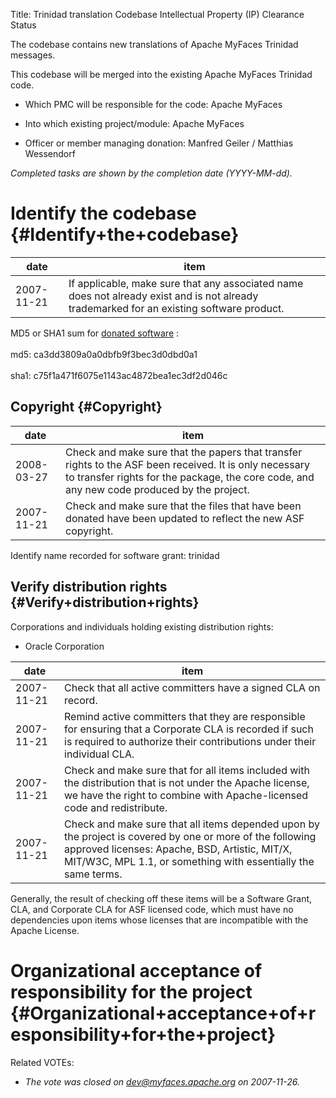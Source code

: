 Title: Trinidad translation Codebase Intellectual Property (IP) Clearance Status


The codebase contains new translations of Apache MyFaces Trinidad messages.


This codebase will be merged into the existing Apache MyFaces Trinidad code.



- Which PMC will be responsible for the code: Apache MyFaces


- Into which existing project/module: Apache MyFaces


- Officer or member managing donation: Manfred Geiler / Matthias Wessendorf

 _Completed tasks are shown by the completion date (YYYY-MM-dd)._ 


# Identify the codebase {#Identify+the+codebase}

| date | item |
|------|------|
| 2007-11-21 | If applicable, make sure that any associated name does not already exist and is not already trademarked for an existing software product. |

MD5 or SHA1 sum for [donated software](https://issues.apache.org/jira/browse/TRINIDAD-744) :<br></br>md5: ca3dd3809a0a0dbfb9f3bec3d0dbd0a1<br></br>sha1: c75f1a471f6075e1143ac4872bea1ec3df2d046c


## Copyright {#Copyright}

| date | item |
|------|------|
| 2008-03-27 | Check and make sure that the papers that transfer rights to the ASF been received. It is only necessary to transfer rights for the package, the core code, and any new code produced by the project. |
| 2007-11-21 | Check and make sure that the files that have been donated have been updated to reflect the new ASF copyright. |

Identify name recorded for software grant: trinidad


## Verify distribution rights {#Verify+distribution+rights}

Corporations and individuals holding existing distribution rights:



- Oracle Corporation

| date | item |
|------|------|
| 2007-11-21 | Check that all active committers have a signed CLA on record. |
| 2007-11-21 | Remind active committers that they are responsible for ensuring that a Corporate CLA is recorded if such is required to authorize their contributions under their individual CLA. |
| 2007-11-21 | Check and make sure that for all items included with the distribution that is not under the Apache license, we have the right to combine with Apache-licensed code and redistribute. |
| 2007-11-21 | Check and make sure that all items depended upon by the project is covered by one or more of the following approved licenses: Apache, BSD, Artistic, MIT/X, MIT/W3C, MPL 1.1, or something with essentially the same terms. |

Generally, the result of checking off these items will be a Software Grant, CLA, and Corporate CLA for ASF licensed code, which must have no dependencies upon items whose licenses that are incompatible with the Apache License.


# Organizational acceptance of responsibility for the project {#Organizational+acceptance+of+responsibility+for+the+project}

Related VOTEs:



-  _The vote was closed on dev@myfaces.apache.org on 2007-11-26._ 
